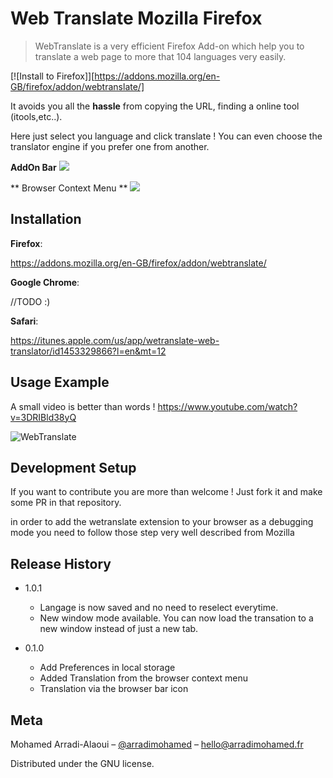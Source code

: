 # Web Translate Mozilla Firefox 
> WebTranslate is a very efficient Firefox Add-on which help you to translate a web page to more that 104 languages very easily.

[![Install to Firefox]][https://addons.mozilla.org/en-GB/firefox/addon/webtranslate/]

It avoids you all the **hassle** from copying the URL, finding a online tool (itools,etc..).

Here just select you language and click translate ! You can even choose the translator engine if you prefer one from another.

**AddOn Bar**
![](https://addons.cdn.mozilla.net/user-media/previews/full/215/215636.png?modified=1551301492)

** Browser Context Menu **
![](https://addons.cdn.mozilla.net/user-media/previews/full/215/215637.png?modified=1551301494)

## Installation

**Firefox**:

https://addons.mozilla.org/en-GB/firefox/addon/webtranslate/

**Google Chrome**:

//TODO :)

**Safari**:

https://itunes.apple.com/us/app/wetranslate-web-translator/id1453329866?l=en&mt=12

## Usage Example

A small video is better than words ! https://www.youtube.com/watch?v=3DRIBld38yQ

![WebTranslate](https://img.youtube.com/vi/3DRIBld38yQ/0.jpg)
 

## Development Setup

If you want to contribute you are more than welcome ! Just fork it and make some PR in that repository.

in order to add the wetranslate extension to your browser as a debugging mode you need to follow those step very well described from Mozilla 

## Release History

* 1.0.1
    * Langage is now saved and no need to reselect everytime.
    * New window mode available. You can now load the transation to a new window instead of just a new tab.

* 0.1.0
    * Add Preferences in local storage 
    * Added Translation from the browser context menu
    * Translation via the browser bar icon

## Meta

Mohamed Arradi-Alaoui – [@arradimohamed](https://twitter.com/arradimohamed) – hello@arradimohamed.fr

Distributed under the GNU license.
